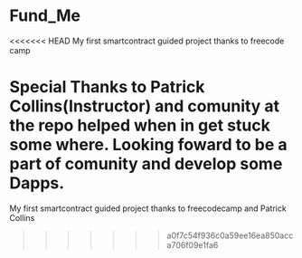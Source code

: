 # Fund_Me
<<<<<<< HEAD
My first smartcontract guided project thanks to freecode camp

Special Thanks to Patrick Collins(Instructor) and comunity at the repo helped when in get stuck some where.
Looking foward to be a part of comunity and develop some Dapps.
=======
My first smartcontract guided project thanks to freecodecamp and Patrick Collins
>>>>>>> a0f7c54f936c0a59ee16ea850acca706f09e1fa6
